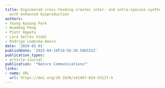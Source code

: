 ```yaml
---
title: Engineered cross-feeding creates inter- and intra-species synthetic yeast communities
  with enhanced bioproduction
authors:
- Young Kyoung Park
- Huadong Peng
- Piotr Hapeta
- Lara Sellés Vidal
- Rodrigo Ledesma‐Amaro
date: '2024-01-01'
publishDate: '2025-04-29T14:56:30.506535Z'
publication_types:
- article-journal
publication: '*Nature Communications*'
links:
- name: URL
  url: https://doi.org/10.1038/s41467-024-53117-4
---
```

